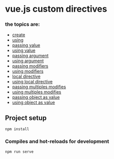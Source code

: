 # vue.js custom directives


### the topics are:

* [create](https://github.com/robsonoduarte/learn-vue/blob/0b7dd5750a8cb641d6584c38dd0345d962002233/vuejs-2-curse/directives/src/main.js#L6)
* [using](https://github.com/robsonoduarte/learn-vue/blob/0b7dd5750a8cb641d6584c38dd0345d962002233/vuejs-2-curse/directives/src/App.vue#L5)
* [passing value](https://github.com/robsonoduarte/learn-vue/blob/0b7dd5750a8cb641d6584c38dd0345d962002233/vuejs-2-curse/directives/src/App.vue#L5)
* [using value](https://github.com/robsonoduarte/learn-vue/blob/0b7dd5750a8cb641d6584c38dd0345d962002233/vuejs-2-curse/directives/src/App.vue#L23)
* [passing argument](https://github.com/robsonoduarte/learn-vue/blob/0b7dd5750a8cb641d6584c38dd0345d962002233/vuejs-2-curse/directives/src/App.vue#L6)
* [using argument](https://github.com/robsonoduarte/learn-vue/blob/0b7dd5750a8cb641d6584c38dd0345d962002233/vuejs-2-curse/directives/src/main.js#L11)
* [passing modifiers](https://github.com/robsonoduarte/learn-vue/blob/0b7dd5750a8cb641d6584c38dd0345d962002233/vuejs-2-curse/directives/src/App.vue#L7)
* [using modifiers](https://github.com/robsonoduarte/learn-vue/blob/0b7dd5750a8cb641d6584c38dd0345d962002233/vuejs-2-curse/directives/src/main.js#L9)
* [local directive](https://github.com/robsonoduarte/learn-vue/blob/0b7dd5750a8cb641d6584c38dd0345d962002233/vuejs-2-curse/directives/src/App.vue#L15)
* [using local directive](https://github.com/robsonoduarte/learn-vue/blob/0b7dd5750a8cb641d6584c38dd0345d962002233/vuejs-2-curse/directives/src/App.vue#L8)
* [passing multiples modifies](https://github.com/robsonoduarte/learn-vue/blob/8e5b29ce7ad8039fc9e02a2fbc7bf3e65842c025/vuejs-2-curse/directives/src/App.vue#L9)
* [using multiples modifies](https://github.com/robsonoduarte/learn-vue/blob/8e5b29ce7ad8039fc9e02a2fbc7bf3e65842c025/vuejs-2-curse/directives/src/App.vue#L26-L29)
* [passing object as value](https://github.com/robsonoduarte/learn-vue/blob/d194254a096608604857223788fe22b21d6b53af/vuejs-2-curse/directives/src/App.vue#L10)
* [using object as value](https://github.com/robsonoduarte/learn-vue/blob/d194254a096608604857223788fe22b21d6b53af/vuejs-2-curse/directives/src/App.vue#L52-L59)

## Project setup
```
npm install
```

### Compiles and hot-reloads for development
```
npm run serve
```
